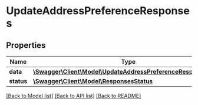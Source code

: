 # UpdateAddressPreferenceResponses

## Properties
Name | Type | Description | Notes
------------ | ------------- | ------------- | -------------
**data** | [**\Swagger\Client\Model\UpdateAddressPreferenceResponsesData**](UpdateAddressPreferenceResponsesData.md) |  | 
**status** | [**\Swagger\Client\Model\ResponsesStatus**](ResponsesStatus.md) |  | 

[[Back to Model list]](../README.md#documentation-for-models) [[Back to API list]](../README.md#documentation-for-api-endpoints) [[Back to README]](../README.md)


